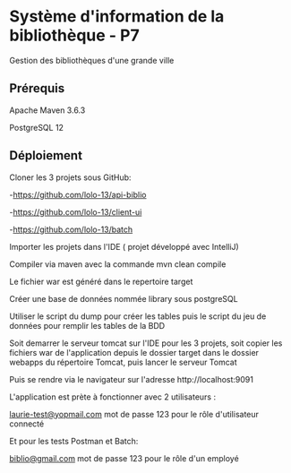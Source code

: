 # Système d'information de la bibliothèque - P7
Gestion des bibliothèques d'une grande ville

**Prérequis**
--------------
Apache Maven 3.6.3

PostgreSQL 12

**Déploiement**
---------------
Cloner les 3 projets sous GitHub:

 -https://github.com/lolo-13/api-biblio
 
 -https://github.com/lolo-13/client-ui
 
 -https://github.com/lolo-13/batch

Importer les projets dans l'IDE ( projet développé avec IntelliJ)

Compiler via maven avec la commande mvn clean compile

Le fichier war est généré dans le repertoire target

Créer une base de données nommée library sous postgreSQL

Utiliser le script du dump pour créer les tables puis le script du jeu de données pour remplir les tables de la BDD

Soit demarrer le serveur tomcat sur l'IDE pour les 3 projets, soit copier les fichiers war de l'application depuis le dossier target dans le dossier webapps du répertoire Tomcat, puis lancer le serveur Tomcat

Puis se rendre via le navigateur sur l'adresse http://localhost:9091

L'application est prète à fonctionner avec 2 utilisateurs :

laurie-test@yopmail.com mot de passe 123 pour le rôle d'utilisateur connecté

Et pour les tests Postman et Batch:

biblio@gmail.com mot de passe 123 pour le rôle d'un employé
